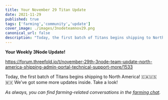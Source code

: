 ```yaml
---
title: Your November 29 Titan Update
date: 2021-11-29
published: true
tags: ['farming','community','update']
cover_image: ./images/3nodeteamnov29.png
canonical_url: false
description: "Today, the first batch of Titans begins shipping to North America!"
---
```


**Your Weekly 3Node Update!**

https://forum.threefold.io/t/november-29th-3node-team-update-north-america-shipping-admin-portal-technical-support-more/1533

Today, the first batch of Titans begins shipping to North America! 🇨🇦🇺🇸🇲🇽 We’ve got some more updates inside. Take a look!

*As always, you can find farming-related conversations in the [farming chat](https://t.me/threefoldfarmers).*